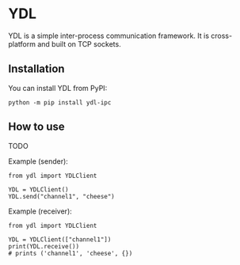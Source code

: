 # YDL

YDL is a simple inter-process communication framework. It is cross-platform and built on TCP sockets.

## Installation

You can install YDL from PyPI:
```
python -m pip install ydl-ipc
```

## How to use

TODO

Example (sender):
```
from ydl import YDLClient

YDL = YDLClient()
YDL.send("channel1", "cheese")
```

Example (receiver):
```
from ydl import YDLClient

YDL = YDLClient(["channel1"])
print(YDL.receive())
# prints ('channel1', 'cheese', {})
```
